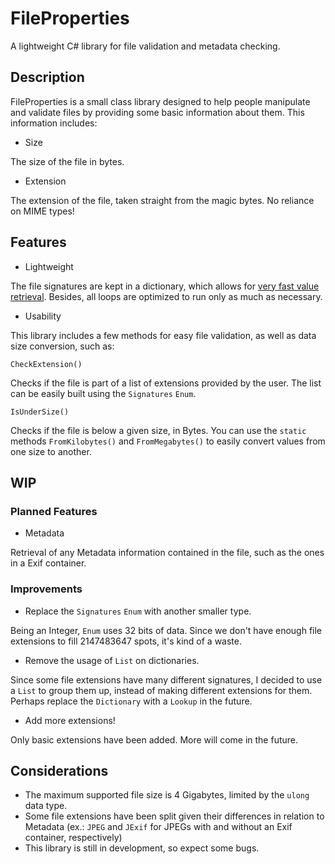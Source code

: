 # FileProperties
A lightweight C# library for file validation and metadata checking.


## Description

FileProperties is a small class library designed to help people manipulate and validate files by providing some basic information 
about them. This information includes:
- Size

The size of the file in bytes.
- Extension

The extension of the file, taken straight from the magic bytes. No reliance on MIME types!


## Features

- Lightweight

The file signatures are kept in a dictionary, which allows for [very fast value retrieval](https://docs.microsoft.com/en-us/dotnet/api/system.collections.generic.dictionary-2?view=netframework-4.7.2#remarks).
Besides, all loops are optimized to run only as much as necessary.

- Usability

This library includes a few methods for easy file validation, as well as data size conversion, such as:

`CheckExtension()`

Checks if the file is part of a list of extensions provided by the user. The list can be easily built using the `Signatures` `Enum`.

`IsUnderSize()`

Checks if the file is below a given size, in Bytes. You can use the `static` methods `FromKilobytes()` and `FromMegabytes()` to easily convert values from one size to another.

## WIP

### Planned Features

- Metadata

Retrieval of any Metadata information contained in the file, such as the ones in a Exif container.

### Improvements

- Replace the `Signatures` `Enum` with another smaller type.

Being an Integer, `Enum` uses 32 bits of data. Since we don't have enough file extensions to fill 2147483647 spots, it's kind of a waste.

- Remove the usage of `List` on dictionaries.

Since some file extensions have many different signatures, I decided to use a `List` to group them up, instead of making different extensions for them. Perhaps replace the `Dictionary` with a `Lookup` in the future.

- Add more extensions!

Only basic extensions have been added. More will come in the future.

## Considerations

- The maximum supported file size is 4 Gigabytes, limited by the `ulong` data type.
- Some file extensions have been split given their differences in relation to Metadata (ex.: `JPEG` and `JExif` for JPEGs with and without an Exif container, respectively)
- This library is still in development, so expect some bugs.

